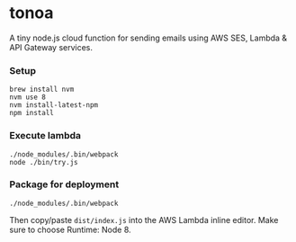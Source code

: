 # tonoa
A tiny node.js cloud function for sending emails using AWS SES, Lambda & API Gateway services.

### Setup

    brew install nvm
    nvm use 8
    nvm install-latest-npm
    npm install

### Execute lambda

    ./node_modules/.bin/webpack
    node ./bin/try.js

### Package for deployment

    ./node_modules/.bin/webpack

Then copy/paste `dist/index.js` into the AWS Lambda inline editor.
Make sure to choose Runtime: Node 8.
